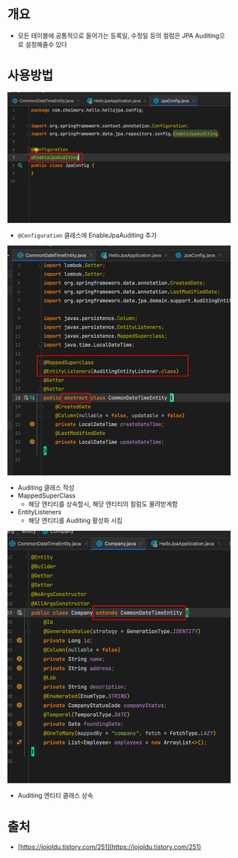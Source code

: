 # 개요

- 모든 테이블에 공통적으로 들어가는 등록일, 수정일 등의 컬럼은 JPA Auditing으로 설정해줄수 있다

# 사용방법

![img.png](img.png)

- `@Configuration` 클래스에 EnableJpaAuditing 추가

![img_1.png](img_1.png)

- Auditing 클래스 작성
- MappedSuperClass
    - 해당 엔티티를 상속할시, 해당 엔티티의 컬럼도 물려받게함
- EntityListeners
    - 해당 엔티티를 Auditing 활성화 시킴

![img_2.png](img_2.png)

- Auditing 엔티티 클래스 상속

# 출처

- [https://jojoldu.tistory.com/251](https://jojoldu.tistory.com/251)